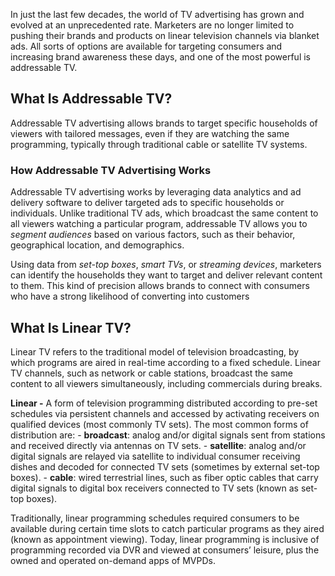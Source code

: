 In just the last few decades, the world of TV advertising has grown and evolved at an unprecedented rate. Marketers are no longer limited to pushing their brands and products on linear television channels via blanket ads. All sorts of options are available for targeting consumers and increasing brand awareness these days, and one of the most powerful is addressable TV.

## What Is Addressable TV?

Addressable TV advertising allows brands to target specific households of viewers with tailored messages, even if they are watching the same programming, typically through traditional cable or satellite TV systems.

### How Addressable TV Advertising Works

Addressable TV advertising works by leveraging data analytics and ad delivery software to deliver targeted ads to specific households or individuals. Unlike traditional TV ads, which broadcast the same content to all viewers watching a particular program, addressable TV allows you to _segment audiences_ based on various factors, such as their behavior, geographical location, and demographics.

Using data from _set-top boxes_, _smart TVs_, or _streaming devices_, marketers can identify the households they want to target and deliver relevant content to them. This kind of precision allows brands to connect with consumers who have a strong likelihood of converting into customers

## What Is Linear TV?

Linear TV refers to the traditional model of television broadcasting, by which programs are aired in real-time according to a fixed schedule. Linear TV channels, such as network or cable stations, broadcast the same content to all viewers simultaneously, including commercials during breaks.

**Linear -** A form of television programming distributed according to pre-set schedules via persistent channels and accessed by activating receivers on qualified devices (most commonly TV sets). The most common forms of distribution are:
	- **broadcast**: analog and/or digital signals sent from stations and received directly via antennas on TV sets.
	- **satellite**: analog and/or digital signals are relayed via satellite to individual consumer receiving dishes and decoded for connected TV sets (sometimes by external set-top boxes).
	- **cable**: wired terrestrial lines, such as fiber optic cables that carry digital signals to digital box receivers connected to TV sets (known as set-top boxes).
	
Traditionally, linear programming schedules required consumers to be available during certain time slots to catch particular programs as they aired (known as appointment viewing). Today, linear programming is inclusive of programming recorded via DVR and viewed at consumers’ leisure, plus the owned and operated on-demand apps of MVPDs.